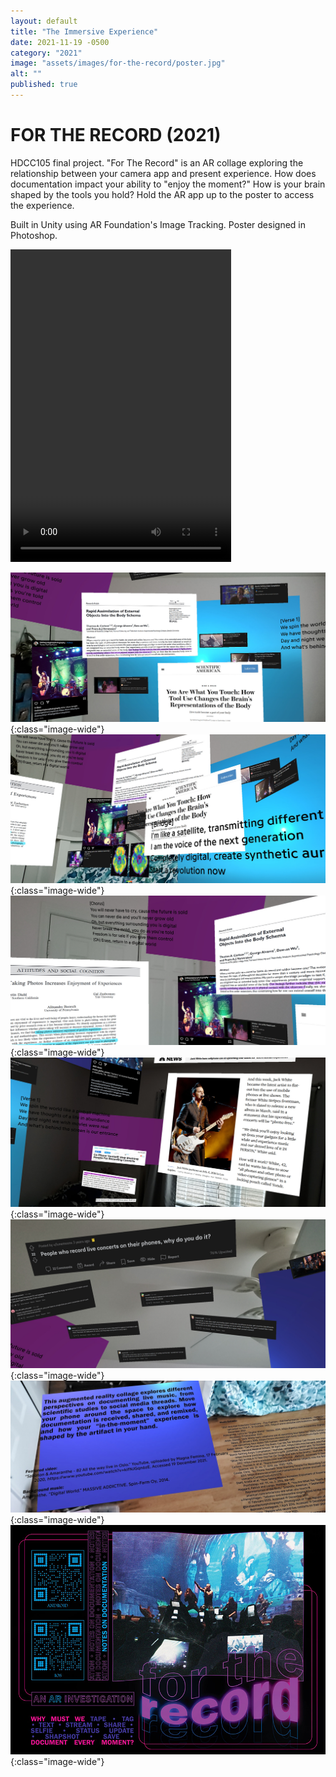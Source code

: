 ```yaml
---
layout: default
title: "The Immersive Experience"
date: 2021-11-19 -0500
category: "2021"
image: "assets/images/for-the-record/poster.jpg"
alt: ""
published: true
---
```


# FOR THE RECORD (2021)

HDCC105 final project. "For The Record" is an AR collage exploring the relationship between your camera app and present experience. How does documentation impact your ability to "enjoy the moment?" How is your brain shaped by the tools you hold? Hold the AR app up to the poster to access the experience.   

Built in Unity using AR Foundation's Image Tracking. Poster designed in Photoshop.   

<video width="70%" height="500px" controls>
  <source src="https://github.com/caroldinh/caroldinh.github.io/raw/main/assets/images/for-the-record/video.mp4" type="video/mp4">
</video>

![](assets/images/for-the-record/screenshot1.jpg){:class="image-wide"}  
![](assets/images/for-the-record/screenshot2.jpg){:class="image-wide"}  
![](assets/images/for-the-record/screenshot3.jpg){:class="image-wide"}  
![](assets/images/for-the-record/screenshot4.jpg){:class="image-wide"}  
![](assets/images/for-the-record/screenshot5.jpg){:class="image-wide"}  
![](assets/images/for-the-record/screenshot6.jpg){:class="image-wide"}  
![](assets/images/for-the-record/poster.jpg){:class="image-wide"}  